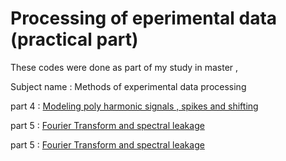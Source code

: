 # Processing of eperimental data (practical part)
These codes were done as part of my study in master ,


Subject name : 
Methods of experimental data processing

part 4 : [Modeling poly harmonic signals , spikes and shifting](https://github.com/zeinsh/experementaldataprocessing/wiki/Part-4:-Modeling-poly-harmonic-signals-,-spikes-and-shifting
)

part 5 : [Fourier Transform and spectral leakage](https://github.com/zeinsh/experementaldataprocessing/wiki/Part-5:-Fourier-transform-and-spectral-leakage)

part 5 : [Fourier Transform and spectral leakage](https://github.com/zeinsh/experementaldataprocessing/blob/master/c-06%20convolution.ipynb)
